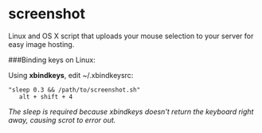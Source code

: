 screenshot
==========

Linux and OS X script that uploads your mouse selection to your server for easy image hosting.


###Binding keys on Linux:

Using **xbindkeys**, edit ~/.xbindkeysrc:

```shell
"sleep 0.3 && /path/to/screenshot.sh"
   alt + shift + 4
```
*The sleep is required because xbindkeys doesn't return the keyboard right away, causing scrot to error out.*
